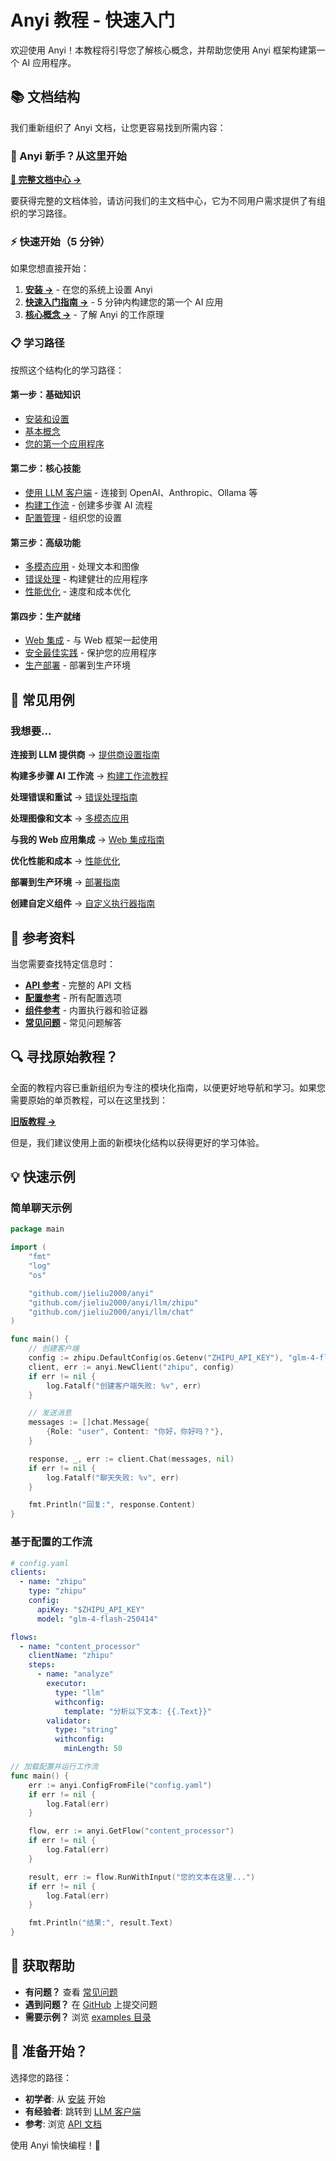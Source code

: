 # Anyi 教程 - 快速入门

欢迎使用 Anyi！本教程将引导您了解核心概念，并帮助您使用 Anyi 框架构建第一个 AI 应用程序。

## 📚 文档结构

我们重新组织了 Anyi 文档，让您更容易找到所需内容：

### 🚀 Anyi 新手？从这里开始

**[📖 完整文档中心 →](README.md)**

要获得完整的文档体验，请访问我们的主文档中心，它为不同用户需求提供了有组织的学习路径。

### ⚡ 快速开始（5 分钟）

如果您想直接开始：

1. **[安装 →](getting-started/installation.md)** - 在您的系统上设置 Anyi
2. **[快速入门指南 →](getting-started/quickstart.md)** - 5 分钟内构建您的第一个 AI 应用
3. **[核心概念 →](getting-started/concepts.md)** - 了解 Anyi 的工作原理

### 📋 学习路径

按照这个结构化的学习路径：

#### 第一步：基础知识

- [安装和设置](getting-started/installation.md)
- [基本概念](getting-started/concepts.md)
- [您的第一个应用程序](getting-started/quickstart.md)

#### 第二步：核心技能

- [使用 LLM 客户端](tutorials/llm-clients.md) - 连接到 OpenAI、Anthropic、Ollama 等
- [构建工作流](tutorials/workflows.md) - 创建多步骤 AI 流程
- [配置管理](tutorials/configuration.md) - 组织您的设置

#### 第三步：高级功能

- [多模态应用](tutorials/multimodal.md) - 处理文本和图像
- [错误处理](how-to/error-handling.md) - 构建健壮的应用程序
- [性能优化](how-to/performance.md) - 速度和成本优化

#### 第四步：生产就绪

- [Web 集成](how-to/web-integration.md) - 与 Web 框架一起使用
- [安全最佳实践](advanced/security.md) - 保护您的应用程序
- [生产部署](advanced/deployment.md) - 部署到生产环境

## 🎯 常见用例

### 我想要...

**连接到 LLM 提供商**
→ [提供商设置指南](how-to/provider-setup.md)

**构建多步骤 AI 工作流**
→ [构建工作流教程](tutorials/workflows.md)

**处理错误和重试**
→ [错误处理指南](how-to/error-handling.md)

**处理图像和文本**
→ [多模态应用](tutorials/multimodal.md)

**与我的 Web 应用集成**
→ [Web 集成指南](how-to/web-integration.md)

**优化性能和成本**
→ [性能优化](how-to/performance.md)

**部署到生产环境**
→ [部署指南](advanced/deployment.md)

**创建自定义组件**
→ [自定义执行器指南](advanced/custom-executors.md)

## 📖 参考资料

当您需要查找特定信息时：

- **[API 参考](reference/api.md)** - 完整的 API 文档
- **[配置参考](reference/configuration.md)** - 所有配置选项
- **[组件参考](reference/components.md)** - 内置执行器和验证器
- **[常见问题](reference/faq.md)** - 常见问题解答

## 🔍 寻找原始教程？

全面的教程内容已重新组织为专注的模块化指南，以便更好地导航和学习。如果您需要原始的单页教程，可以在这里找到：

**[旧版教程 →](tutorial-legacy.md)**

但是，我们建议使用上面的新模块化结构以获得更好的学习体验。

## 💡 快速示例

### 简单聊天示例

```go
package main

import (
    "fmt"
    "log"
    "os"

    "github.com/jieliu2000/anyi"
    "github.com/jieliu2000/anyi/llm/zhipu"
    "github.com/jieliu2000/anyi/llm/chat"
)

func main() {
    // 创建客户端
    config := zhipu.DefaultConfig(os.Getenv("ZHIPU_API_KEY"), "glm-4-flash-250414")
    client, err := anyi.NewClient("zhipu", config)
    if err != nil {
        log.Fatalf("创建客户端失败: %v", err)
    }

    // 发送消息
    messages := []chat.Message{
        {Role: "user", Content: "你好，你好吗？"},
    }

    response, _, err := client.Chat(messages, nil)
    if err != nil {
        log.Fatalf("聊天失败: %v", err)
    }

    fmt.Println("回复:", response.Content)
}
```

### 基于配置的工作流

```yaml
# config.yaml
clients:
  - name: "zhipu"
    type: "zhipu"
    config:
      apiKey: "$ZHIPU_API_KEY"
      model: "glm-4-flash-250414"

flows:
  - name: "content_processor"
    clientName: "zhipu"
    steps:
      - name: "analyze"
        executor:
          type: "llm"
          withconfig:
            template: "分析以下文本: {{.Text}}"
        validator:
          type: "string"
          withconfig:
            minLength: 50
```

```go
// 加载配置并运行工作流
func main() {
    err := anyi.ConfigFromFile("config.yaml")
    if err != nil {
        log.Fatal(err)
    }

    flow, err := anyi.GetFlow("content_processor")
    if err != nil {
        log.Fatal(err)
    }

    result, err := flow.RunWithInput("您的文本在这里...")
    if err != nil {
        log.Fatal(err)
    }

    fmt.Println("结果:", result.Text)
}
```

## 🤝 获取帮助

- **有问题？** 查看 [常见问题](reference/faq.md)
- **遇到问题？** 在 [GitHub](https://github.com/jieliu2000/anyi/issues) 上提交问题
- **需要示例？** 浏览 [examples 目录](../../examples/)

## 🚀 准备开始？

选择您的路径：

- **初学者**: 从 [安装](getting-started/installation.md) 开始
- **有经验者**: 跳转到 [LLM 客户端](tutorials/llm-clients.md)
- **参考**: 浏览 [API 文档](reference/api.md)

使用 Anyi 愉快编程！🎉
